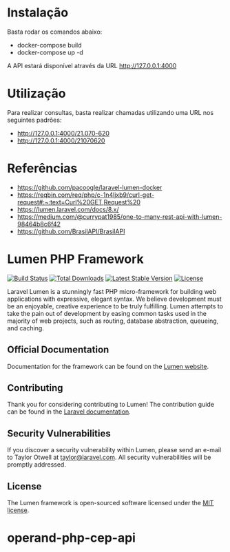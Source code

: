 # Instalação

Basta rodar os comandos abaixo:

-   docker-compose build
-   docker-compose up -d

A API estará disponível através da URL http://127.0.0.1:4000

# Utilização

Para realizar consultas, basta realizar chamadas utilizando uma URL nos seguintes padrões:

-   http://127.0.0.1:4000/21.070-620
-   http://127.0.0.1:4000/21070620

# Referências

-   https://github.com/pacoogle/laravel-lumen-docker
-   https://reqbin.com/req/php/c-1n4ljxb9/curl-get-request#:~:text=Curl%20GET,Request%20
-   https://lumen.laravel.com/docs/8.x/
-   https://medium.com/@currypat1985/one-to-many-rest-api-with-lumen-98464b8c6f42
-   https://github.com/BrasilAPI/BrasilAPI

# Lumen PHP Framework

[![Build Status](https://travis-ci.org/laravel/lumen-framework.svg)](https://travis-ci.org/laravel/lumen-framework)
[![Total Downloads](https://img.shields.io/packagist/dt/laravel/framework)](https://packagist.org/packages/laravel/lumen-framework)
[![Latest Stable Version](https://img.shields.io/packagist/v/laravel/framework)](https://packagist.org/packages/laravel/lumen-framework)
[![License](https://img.shields.io/packagist/l/laravel/framework)](https://packagist.org/packages/laravel/lumen-framework)

Laravel Lumen is a stunningly fast PHP micro-framework for building web applications with expressive, elegant syntax. We believe development must be an enjoyable, creative experience to be truly fulfilling. Lumen attempts to take the pain out of development by easing common tasks used in the majority of web projects, such as routing, database abstraction, queueing, and caching.

## Official Documentation

Documentation for the framework can be found on the [Lumen website](https://lumen.laravel.com/docs).

## Contributing

Thank you for considering contributing to Lumen! The contribution guide can be found in the [Laravel documentation](https://laravel.com/docs/contributions).

## Security Vulnerabilities

If you discover a security vulnerability within Lumen, please send an e-mail to Taylor Otwell at taylor@laravel.com. All security vulnerabilities will be promptly addressed.

## License

The Lumen framework is open-sourced software licensed under the [MIT license](https://opensource.org/licenses/MIT).

# operand-php-cep-api
